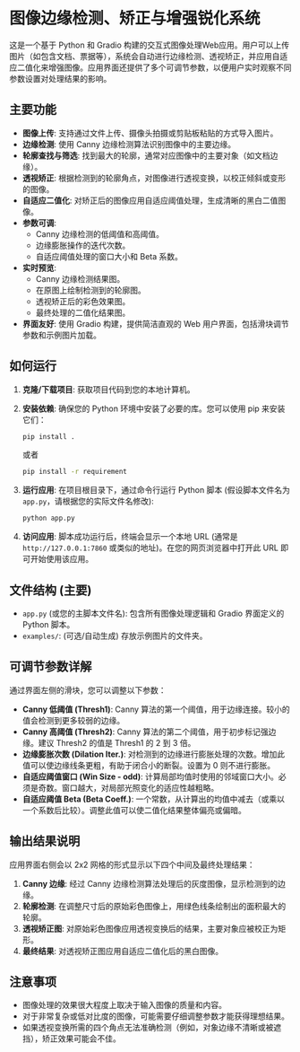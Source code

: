 # 图像边缘检测、矫正与增强锐化系统

这是一个基于 Python 和 Gradio 构建的交互式图像处理Web应用。用户可以上传图片（如包含文档、票据等），系统会自动进行边缘检测、透视矫正，并应用自适应二值化来增强图像。应用界面还提供了多个可调节参数，以便用户实时观察不同参数设置对处理结果的影响。

## 主要功能

* **图像上传**: 支持通过文件上传、摄像头拍摄或剪贴板粘贴的方式导入图片。
* **边缘检测**: 使用 Canny 边缘检测算法识别图像中的主要边缘。
* **轮廓查找与筛选**: 找到最大的轮廓，通常对应图像中的主要对象（如文档边缘）。
* **透视矫正**: 根据检测到的轮廓角点，对图像进行透视变换，以校正倾斜或变形的图像。
* **自适应二值化**: 对矫正后的图像应用自适应阈值处理，生成清晰的黑白二值图像。
* **参数可调**:
    * Canny 边缘检测的低阈值和高阈值。
    * 边缘膨胀操作的迭代次数。
    * 自适应阈值处理的窗口大小和 Beta 系数。
* **实时预览**:
    * Canny 边缘检测结果图。
    * 在原图上绘制检测到的轮廓图。
    * 透视矫正后的彩色效果图。
    * 最终处理的二值化结果图。
* **界面友好**: 使用 Gradio 构建，提供简洁直观的 Web 用户界面，包括滑块调节参数和示例图片加载。

## 如何运行

1.  **克隆/下载项目**:
    获取项目代码到您的本地计算机。

2.  **安装依赖**:
    确保您的 Python 环境中安装了必要的库。您可以使用 pip 来安装它们：
    ```bash
    pip install .
    ```
    或者
    ```bash
    pip install -r requirement
    ```

3.  **运行应用**:
    在项目根目录下，通过命令行运行 Python 脚本 (假设脚本文件名为 `app.py`，请根据您的实际文件名修改):
    ```bash
    python app.py
    ```
    

4.  **访问应用**:
    脚本成功运行后，终端会显示一个本地 URL (通常是 `http://127.0.0.1:7860` 或类似的地址)。在您的网页浏览器中打开此 URL 即可开始使用该应用。

## 文件结构 (主要)

* `app.py` (或您的主脚本文件名): 包含所有图像处理逻辑和 Gradio 界面定义的 Python 脚本。
* `examples/`: (可选/自动生成) 存放示例图片的文件夹。

## 可调节参数详解

通过界面左侧的滑块，您可以调整以下参数：

* **Canny 低阈值 (Thresh1)**: Canny 算法的第一个阈值，用于边缘连接。较小的值会检测到更多较弱的边缘。
* **Canny 高阈值 (Thresh2)**: Canny 算法的第二个阈值，用于初步标记强边缘。建议 Thresh2 的值是 Thresh1 的 2 到 3 倍。
* **边缘膨胀次数 (Dilation Iter.)**: 对检测到的边缘进行膨胀处理的次数。增加此值可以使边缘线条更粗，有助于闭合小的断裂。设置为 0 则不进行膨胀。
* **自适应阈值窗口 (Win Size - odd)**: 计算局部均值时使用的邻域窗口大小。必须是奇数。窗口越大，对局部光照变化的适应性越粗略。
* **自适应阈值 Beta (Beta Coeff.)**: 一个常数，从计算出的均值中减去（或乘以一个系数后比较）。调整此值可以使二值化结果整体偏亮或偏暗。

## 输出结果说明

应用界面右侧会以 2x2 网格的形式显示以下四个中间及最终处理结果：

1.  **Canny 边缘**: 经过 Canny 边缘检测算法处理后的灰度图像，显示检测到的边缘。
2.  **轮廓检测**: 在调整尺寸后的原始彩色图像上，用绿色线条绘制出的面积最大的轮廓。
3.  **透视矫正图**: 对原始彩色图像应用透视变换后的结果，主要对象应被校正为矩形。
4.  **最终结果**: 对透视矫正图应用自适应二值化后的黑白图像。

## 注意事项

* 图像处理的效果很大程度上取决于输入图像的质量和内容。
* 对于非常复杂或低对比度的图像，可能需要仔细调整参数才能获得理想结果。
* 如果透视变换所需的四个角点无法准确检测（例如，对象边缘不清晰或被遮挡），矫正效果可能会不佳。

